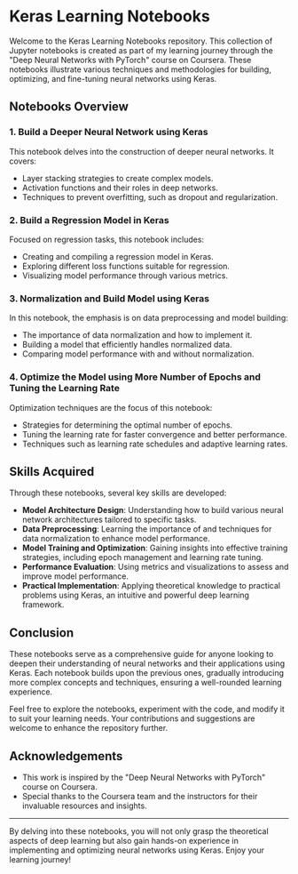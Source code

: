 # Keras Learning Notebooks

Welcome to the Keras Learning Notebooks repository. This collection of Jupyter notebooks is created as part of my learning journey through the "Deep Neural Networks with PyTorch" course on Coursera. These notebooks illustrate various techniques and methodologies for building, optimizing, and fine-tuning neural networks using Keras.

## Notebooks Overview

### 1. Build a Deeper Neural Network using Keras
This notebook delves into the construction of deeper neural networks. It covers:
- Layer stacking strategies to create complex models.
- Activation functions and their roles in deep networks.
- Techniques to prevent overfitting, such as dropout and regularization.

### 2. Build a Regression Model in Keras
Focused on regression tasks, this notebook includes:
- Creating and compiling a regression model in Keras.
- Exploring different loss functions suitable for regression.
- Visualizing model performance through various metrics.

### 3. Normalization and Build Model using Keras
In this notebook, the emphasis is on data preprocessing and model building:
- The importance of data normalization and how to implement it.
- Building a model that efficiently handles normalized data.
- Comparing model performance with and without normalization.

### 4. Optimize the Model using More Number of Epochs and Tuning the Learning Rate
Optimization techniques are the focus of this notebook:
- Strategies for determining the optimal number of epochs.
- Tuning the learning rate for faster convergence and better performance.
- Techniques such as learning rate schedules and adaptive learning rates.

## Skills Acquired

Through these notebooks, several key skills are developed:

- **Model Architecture Design**: Understanding how to build various neural network architectures tailored to specific tasks.
- **Data Preprocessing**: Learning the importance of and techniques for data normalization to enhance model performance.
- **Model Training and Optimization**: Gaining insights into effective training strategies, including epoch management and learning rate tuning.
- **Performance Evaluation**: Using metrics and visualizations to assess and improve model performance.
- **Practical Implementation**: Applying theoretical knowledge to practical problems using Keras, an intuitive and powerful deep learning framework.

## Conclusion

These notebooks serve as a comprehensive guide for anyone looking to deepen their understanding of neural networks and their applications using Keras. Each notebook builds upon the previous ones, gradually introducing more complex concepts and techniques, ensuring a well-rounded learning experience.

Feel free to explore the notebooks, experiment with the code, and modify it to suit your learning needs. Your contributions and suggestions are welcome to enhance the repository further.

## Acknowledgements

- This work is inspired by the "Deep Neural Networks with PyTorch" course on Coursera.
- Special thanks to the Coursera team and the instructors for their invaluable resources and insights.

---

By delving into these notebooks, you will not only grasp the theoretical aspects of deep learning but also gain hands-on experience in implementing and optimizing neural networks using Keras. Enjoy your learning journey!
